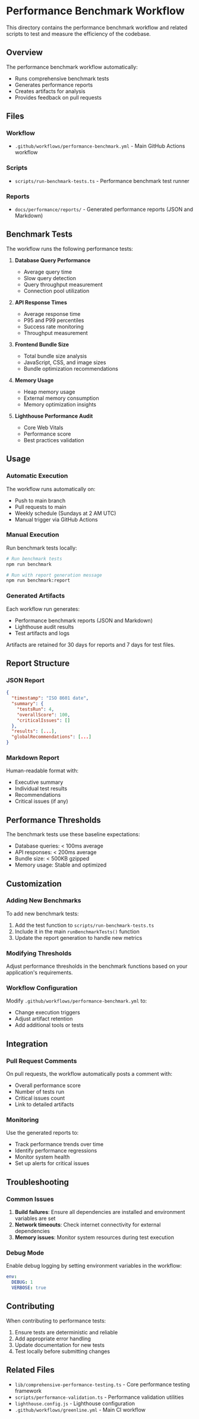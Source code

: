 # Performance Benchmark Workflow

This directory contains the performance benchmark workflow and related scripts to test and measure the efficiency of the codebase.

## Overview

The performance benchmark workflow automatically:
- Runs comprehensive benchmark tests
- Generates performance reports
- Creates artifacts for analysis
- Provides feedback on pull requests

## Files

### Workflow
- `.github/workflows/performance-benchmark.yml` - Main GitHub Actions workflow

### Scripts
- `scripts/run-benchmark-tests.ts` - Performance benchmark test runner

### Reports
- `docs/performance/reports/` - Generated performance reports (JSON and Markdown)

## Benchmark Tests

The workflow runs the following performance tests:

1. **Database Query Performance**
   - Average query time
   - Slow query detection
   - Query throughput measurement
   - Connection pool utilization

2. **API Response Times** 
   - Average response time
   - P95 and P99 percentiles
   - Success rate monitoring
   - Throughput measurement

3. **Frontend Bundle Size**
   - Total bundle size analysis
   - JavaScript, CSS, and image sizes
   - Bundle optimization recommendations

4. **Memory Usage**
   - Heap memory usage
   - External memory consumption
   - Memory optimization insights

5. **Lighthouse Performance Audit**
   - Core Web Vitals
   - Performance score
   - Best practices validation

## Usage

### Automatic Execution

The workflow runs automatically on:
- Push to main branch
- Pull requests to main
- Weekly schedule (Sundays at 2 AM UTC)
- Manual trigger via GitHub Actions

### Manual Execution

Run benchmark tests locally:

```bash
# Run benchmark tests
npm run benchmark

# Run with report generation message
npm run benchmark:report
```

### Generated Artifacts

Each workflow run generates:
- Performance benchmark reports (JSON and Markdown)
- Lighthouse audit results
- Test artifacts and logs

Artifacts are retained for 30 days for reports and 7 days for test files.

## Report Structure

### JSON Report
```json
{
  "timestamp": "ISO 8601 date",
  "summary": {
    "testsRun": 4,
    "overallScore": 100,
    "criticalIssues": []
  },
  "results": [...],
  "globalRecommendations": [...]
}
```

### Markdown Report
Human-readable format with:
- Executive summary
- Individual test results
- Recommendations
- Critical issues (if any)

## Performance Thresholds

The benchmark tests use these baseline expectations:
- Database queries: < 100ms average
- API responses: < 200ms average
- Bundle size: < 500KB gzipped
- Memory usage: Stable and optimized

## Customization

### Adding New Benchmarks

To add new benchmark tests:

1. Add the test function to `scripts/run-benchmark-tests.ts`
2. Include it in the main `runBenchmarkTests()` function
3. Update the report generation to handle new metrics

### Modifying Thresholds

Adjust performance thresholds in the benchmark functions based on your application's requirements.

### Workflow Configuration

Modify `.github/workflows/performance-benchmark.yml` to:
- Change execution triggers
- Adjust artifact retention
- Add additional tools or tests

## Integration

### Pull Request Comments

On pull requests, the workflow automatically posts a comment with:
- Overall performance score
- Number of tests run
- Critical issues count
- Link to detailed artifacts

### Monitoring

Use the generated reports to:
- Track performance trends over time
- Identify performance regressions
- Monitor system health
- Set up alerts for critical issues

## Troubleshooting

### Common Issues

1. **Build failures**: Ensure all dependencies are installed and environment variables are set
2. **Network timeouts**: Check internet connectivity for external dependencies
3. **Memory issues**: Monitor system resources during test execution

### Debug Mode

Enable debug logging by setting environment variables in the workflow:
```yaml
env:
  DEBUG: 1
  VERBOSE: true
```

## Contributing

When contributing to performance tests:
1. Ensure tests are deterministic and reliable
2. Add appropriate error handling
3. Update documentation for new tests
4. Test locally before submitting changes

## Related Files

- `lib/comprehensive-performance-testing.ts` - Core performance testing framework
- `scripts/performance-validation.ts` - Performance validation utilities  
- `lighthouse.config.js` - Lighthouse configuration
- `.github/workflows/greenline.yml` - Main CI workflow